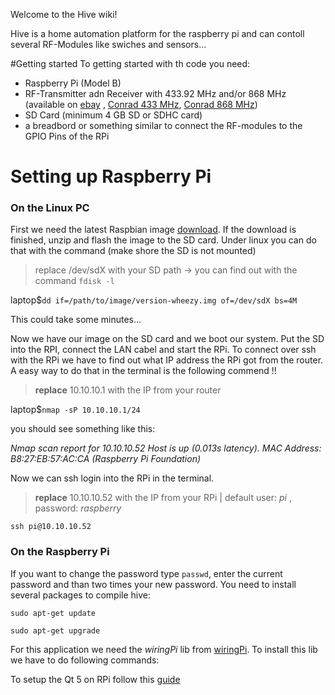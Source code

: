 Welcome to the Hive wiki!

Hive is a home automation platform for the raspberry pi and can contoll several RF-Modules like swiches and sensors...

#Getting started
To getting started with th code you need:
* Raspberry Pi (Model B)
* RF-Transmitter adn Receiver with 433.92 MHz and/or 868 MHz (available on [ebay](http://www.ebay.com/itm/433Mhz-WL-RF-Transmitter-Receiver-Module-Link-Kit-for-Arduino-ARM-MCU-Wireless-/380717845396?pt=LH_DefaultDomain_0&hash=item58a48d4b94) , [Conrad 433 MHz](http://www.conrad.at/ce/de/product/130428/Funk-Sender-Empfaenger-Set-433-MHz-AM-Baustein-Sender-3-12-VACDC-Empfaenger-5-VACDC-Reichweite-max-30-m/?ref=detview1&rt=detview1&rb=2), [Conrad 868 MHz](http://www.conrad.at/ce/de/product/190939/Funk-Sende-Empfaenger-Set-868-MHz-Baustein-Sender-3-12-VACDC-Empfaenger-5-VACDC-Reichweite-max-200-m/?ref=detview1&rt=detview1&rb=2))
* SD Card (minimum 4 GB SD or SDHC card)
* a breadbord or something similar to connect the RF-modules to the GPIO Pins of the RPi

# Setting up Raspberry Pi
### On the Linux PC
First we need the latest Raspbian image [download](http://www.raspberrypi.org/downloads).
If the download is finished, unzip and flash the image to the SD card.
Under linux you can do that with the command (make shore the SD is not mounted)
> replace /dev/sdX with your SD path -> you can find out with the command `fdisk -l`

laptop$`dd if=/path/to/image/version-wheezy.img of=/dev/sdX bs=4M`

This could take some minutes...

Now we have our image on the SD card and we boot our system. Put the SD into the RPI, connect the LAN cabel and start the RPi.
To connect over ssh with the RPi we have to find out what IP address the RPi got from the router. A easy way to do that in the terminal is the following commend !!

>**replace** 10.10.10.1 with the IP from your router

laptop$`nmap -sP 10.10.10.1/24`

you should see something like this:

_Nmap scan report for 10.10.10.52
Host is up (0.013s latency).
MAC Address: B8:27:EB:57:AC:CA (Raspberry Pi Foundation)_

Now we can ssh login into the RPi in the terminal.
> **replace** 10.10.10.52 with the IP from your RPi | default user: _pi_ , password: _raspberry_

`ssh pi@10.10.10.52`

### On the Raspberry Pi
If you want to change the password type `passwd`, enter the current password and than two times your new password. You need to install several packages to compile hive:

`sudo apt-get update`

`sudo apt-get upgrade`

For this application we need the _wiringPi_ lib from [wiringPi](http://wiringpi.com/download-and-install/). To install this lib we have to do following commands:

To setup the Qt 5 on RPi follow this [guide](http://www.ics.com/blog/building-qt-5-raspberry-pi#.Ulcn1pyPlv9)
